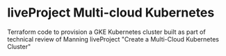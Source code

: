 # liveProject Multi-cloud Kubernetes

Terraform code to provision a GKE Kubernetes cluster built as part of technical review of Manning liveProject "Create a Multi-Cloud Kubernetes Cluster"